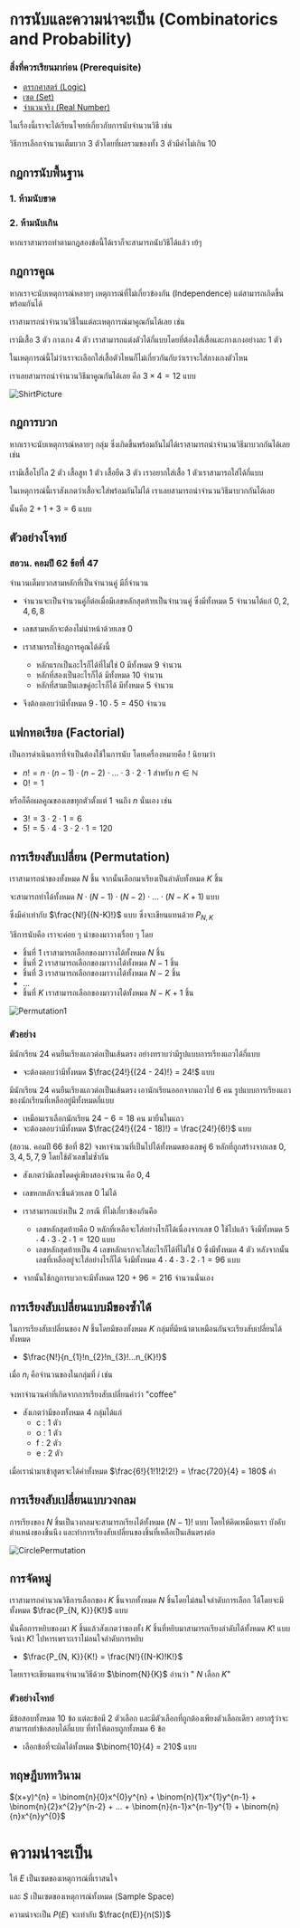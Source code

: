 # การนับและความน่าจะเป็น (Combinatorics and Probability)
### สิ่งที่ควรเรียนมาก่อน (Prerequisite)
- [ตรรกศาสตร์ (Logic)](Logic.md)  
- [เซต (Set)](Set.md)
- [จำนวนจริง (Real Number)](RealNumber.md)

ในเรื่องนี้เราจะได้เรียนโจทย์เกี่ยวกับการนับจำนวนวิธี เช่น 

วิธีการเลือกจำนวนเต็มบวก 3 ตัวโดยที่ผลรวมของทั้ง 3 ตัวมีค่าไม่เกิน 10
## กฎการนับพื้นฐาน

### 1. ห้ามนับขาด
### 2. ห้ามนับเกิน

หากเราสามารถทำตามกฎสองข้อนี้ได้เราก็จะสามารถนับวิธีได้แล้ว เย้ๆ

## กฎการคูณ

หากเราจะนับเหตุการณ์หลายๆ เหตุการณ์ที่ไม่เกี่ยวข้องกัน (Independence) แต่สามารถเกิดขึ้นพร้อมกันได้

เราสามารถนำจำนวนวิธีในแต่ละเหตุการณ์มาคูณกันได้เลย เช่น

เรามีเสื้อ $3$ ตัว กางเกง $4$ ตัว เราสามารถแต่งตัวได้กี่แบบโดยที่ต้องใส่เสื้อและกางเกงอย่างละ $1$ ตัว

ในเหตุการณ์นี้ไม่ว่าเราจะเลือกใส่เสื้อตัวไหนก็ไม่เกี่ยวกันกับว่าเราจะใส่กางเกงตัวไหน 

เราเลยสามารถนำจำนวนวิธีมาคูณกันได้เลย คือ $3 \times 4 = 12$ แบบ

<img alt="ShirtPicture" src="asset\ShirtCombi.png">

## กฎการบวก

หากเราจะนับเหตุการณ์หลายๆ กลุ่ม ซึ่งเกิดขึ้นพร้อมกันไม่ได้เราสามารถนำจำนวนวิธีมาบวกกันได้เลย เช่น

เรามีเสื้อโปโล $2$ ตัว เสื้อสูท $1$ ตัว เสื้อยืด $3$ ตัว เราอยากใส่เสื้อ $1$ ตัวเราสามารถใส่ได้กี่แบบ

ในเหตุการณ์นี้เราสังเกตว่าเสื้อจะใส่พร้อมกันไม่ได้ เราเลยสามารถนำจำนวนวิธีมาบวกกันได้เลย

นั้นคือ $2 + 1 + 3 = 6$ แบบ

## ตัวอย่างโจทย์ 

### สอวน. คอมปี 62 ข้อที่ 47 

จำนวนเต็มบวกสามหลักที่เป็นจำนวนคู่ มีกี่จำนวน

- จำนวนจะเป็นจำนวนคู่ก็ต่อเมื่อมีเลขหลักสุดท้ายเป็นจำนวนคู่ ซึ่งมีทั้งหมด $5$ จำนวนได้แก่ $0, 2, 4, 6, 8$

- เลขสามหลักจะต้องไม่นำหน้าด้วยเลข $0$

- เราสามารถใช้กฎการคูณได้ดังนี้
    - หลักแรกเป็นอะไรก็ได้ที่ไม่ใช่ $0$ มีทั้งหมด $9$ จำนวน
    - หลักที่สองเป็นอะไรก็ได้ มีทั้งหมด $10$ จำนวน
    - หลักที่สามเป็นเลขคู่อะไรก็ได้ มีทั้งหมด $5$ จำนวน

- จึงต้องตอบว่ามีทั้งหมด $9\cdot 10\cdot 5 = 450$ จำนวน

## แฟกทอเรียล (Factorial)

เป็นการดำเนินการที่จำเป็นต้องใช้ในการนับ โดยเครื่องหมายคือ $!$ นิยามว่า 

- $n! = n \cdot (n-1) \cdot (n-2) \cdot ... \cdot 3 \cdot 2 \cdot 1$ สำหรับ $n \in \mathbb{N}$
- $0! = 1$

หรือก็คือผลคูณของเลขทุกตัวตั้งแต่ $1$ จนถึง $n$ นั่นเอง เช่น

- $3! = 3\cdot 2\cdot 1 = 6$
- $5! = 5\cdot 4\cdot 3\cdot 2\cdot 1 = 120$

## การเรียงสับเปลี่ยน (Permutation)

เราสามารถนำของทั้งหมด $N$ ชิ้น จากนั้นเลือกมาเรียงเป็นลำดับทั้งหมด $K$ ชิ้น

จะสามารถทำได้ทั้งหมด $N \cdot (N - 1) \cdot (N - 2) \cdot ... \cdot (N - K + 1)$ แบบ

ซึ่งมีค่าเท่ากับ $\frac{N!}{(N-K)!}$ แบบ ซึ่งจะเขียนแทนด้วย $P_{N,K}$

วิธีการนับคือ เราจะค่อย ๆ นำของมาวางเรื่อย ๆ โดย

- ชิ้นที่ $1$ เราสามารถเลือกของมาวางได้ทั้งหมด $N$ ชิ้น
- ชิ้นที่ $2$ เราสามารถเลือกของมาวางได้ทั้งหมด $N-1$ ชิ้น
- ชิ้นที่ $3$ เราสามารถเลือกของมาวางได้ทั้งหมด $N-2$ ชิ้น
- ...
- ชิ้นที่ $K$ เราสามารถเลือกของมาวางได้ทั้งหมด $N-K+1$ ชิ้น

<img alt="Permutation1" src="asset/Permu1.jpg">

### ตัวอย่าง

มีนักเรียน $24$ คนยืนเรียงแถวต่อเป็นเส้นตรง อย่างทราบว่ามีรูปแบบการเรียงแถวได้กี่แบบ

- จะต้องตอบว่ามีทั้งหมด $\frac{24!}{(24 - 24)!} = 24!$ แบบ

มีนักเรียน $24$ คนยืนเรียงแถวต่อเป็นเส้นตรง เอานักเรียนออกจากแถวไป $6$ คน รูปแบบการเรียงแถวของนักเรียนที่เหลืออยู่มีทั้งหมดกี่แบบ

- เหมือนเราเลือกนักเรียน $24 - 6 = 18$ คน มายืนในแถว
- จะต้องตอบว่ามีทั้งหมด $\frac{24!}{(24 - 18)!} = \frac{24!}{6!}$ แบบ

(สอวน. คอมปี 66 ข้อที่ 82) จงหาจำนวนที่เป็นไปได้ทั้งหมดของเลขคู่ $6$ หลักที่ถูกสร้างจากเลข $0, 3, 4, 5, 7, 9$ โดยใช้ตัวเลขไม่ซ้ำกัน

- สังเกตว่ามีเลขโดดคู่เพียงสองจำนวน คือ $0, 4$

- เลขหกหลักจะขึ้นด้วยเลข $0$ ไม่ได้

- เราสามารถแบ่งเป็น $2$ กรณี ที่ไม่เกี่ยวข้องกันคือ
    - เลขหลักสุดท้ายคือ $0$ หลักที่เหลือจะใส่อย่างไรก็ได้เนื่องจากเลข $0$ ใช้ไปแล้ว จึงมีทั้งหมด $5 \cdot 4\cdot 3\cdot 2\cdot 1 = 120$ แบบ
    - เลขหลักสุดท้ายเป็น $4$ เลขหลักแรกจะใส่อะไรก็ได้ที่ไม่ใช่ $0$ ซึ่งมีทั้งหมด $4$ ตัว หลังจากนั้นเลขที่เหลืออยู่จะใส่อย่างไรก็ได้ จึงมีทั้งหมด $4 \cdot 4\cdot 3\cdot 2\cdot 1 = 96$ แบบ
- จากนั้นใช้กฎการบวกจะมีทั้งหมด $120 + 96 = 216$ จำนวนนั่นเอง

## การเรียงสับเปลี่ยนแบบมีของซ้ำได้

ในการเรียงสับเปลี่ยนของ $N$ ชิ้นโดยมีของทั้งหมด $K$ กลุ่มที่มีหน้าตาเหมือนกันจะเรียงสับเปลี่ยนได้ทั้งหมด

- $\frac{N!}{n_{1}!n_{2}!n_{3}!...n_{K}!}$

เมื่อ $n_{i}$ คือจำนวนของในกลุ่มที่ $i$ เช่น

จงหาจำนวนคำที่เกิดจากการเรียงสับเปลี่ยนคำว่า "coffee" 

- สังเกตว่ามีของทั้งหมด $4$ กลุ่มได้แก่ 
    - c : $1$ ตัว
    - o : $1$ ตัว
    - f : $2$ ตัว
    - e : $2$ ตัว

เมื่อเรานำมาเข้าสูตรจะได้คำทั้งหมด $\frac{6!}{1!1!2!2!} = \frac{720}{4} = 180$ คำ

## การเรียงสับเปลี่ยนแบบวงกลม

การเรียงของ $N$ ชิ้นเป็นวงกลมจะสามารถเรียงได้ทั้งหมด $(N-1)!$ แบบ โดยให้คิดเหมือนเรา บังคับตำแหน่งของชิ้นนึง และทำการเรียงสับเปลี่ยนของชิ้นที่เหลือเป็นเส้นตรงต่อ

<img alt="CirclePermutation" src="asset/CirclePermu.jpg">

## การจัดหมู่ 

เราสามารถคำนวณวิธีการเลือกของ $K$ ชิ้นจากทั้งหมด $N$ ชิ้นโดยไม่สนใจลำดับการเลือก ได้โดยจะมีทั้งหมด $\frac{P_{N, K}}{K!}$ แบบ 

นั่นคือการหยิบของมา $K$ ชิ้นแล้วสังเกตว่าของทั้ง $K$ ชิ้นที่หยิบมาสามารถเรียงลำดับได้ทั้งหมด $K!$ แบบ จึงนำ $K!$ ไปหารเพราะเราไม่ลนใจลำดับการหยิบ

- $\frac{P_{N, K}}{K!} = \frac{N!}{(N-K)!K!}$

โดยเราจะเขียนแทนจำนวนวิธีด้วย $\binom{N}{K}$ อ่านว่า " $N$ เลือก $K$"

### ตัวอย่างโจทย์

มีข้อสอบทั้งหมด 10 ข้อ แต่ละข้อมี 2 ตัวเลือก และมีตัวเลือกที่ถูกต้องเพียงตัวเลือกเดียว อยากรู้ว่าจะสามารถทำข้อสอบได้กี่แบบ ที่ทำให้ตอบถูกทั้งหมด 6 ข้อ

- เลือกข้อที่จะผิดได้ทั้งหมด $\binom{10}{4} = 210$ แบบ

## ทฤษฎีบททวินาม

$(x+y)^{n} = \binom{n}{0}x^{0}y^{n} + \binom{n}{1}x^{1}y^{n-1} + \binom{n}{2}x^{2}y^{n-2} + ... + \binom{n}{n-1}x^{n-1}y^{1} + \binom{n}{n}x^{n}y^{0}$

# ความน่าจะเป็น

ให้ $E$ เป็นเซตของเหตุการณ์ที่เราสนใจ 

และ $S$ เป็นเซตของเหตุการณ์ทั้งหมด (Sample Space)

ความน่าจะเป็น $P(E)$ จะเท่ากับ $\frac{n(E)}{n(S)}$